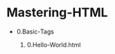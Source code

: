 # Mastering-HTML

<ul>
    <li>0.Basic-Tags</li>
    <ol>
        <li>0.Hello-World.html</li>
    </ol>
</ul>